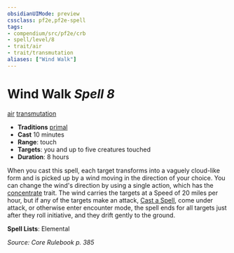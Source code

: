 ```yaml
---
obsidianUIMode: preview
cssclass: pf2e,pf2e-spell
tags:
- compendium/src/pf2e/crb
- spell/level/8
- trait/air
- trait/transmutation
aliases: ["Wind Walk"]
---
```

# Wind Walk *Spell 8*   
[air](air.md "Air Energy & Element Trait")  [transmutation](transmutation.md "Transmutation School Trait")  

- **Traditions** [primal](primal.md "Primal Tradition Trait")
- **Cast** 10 minutes 
- **Range**: touch
- **Targets**: you and up to five creatures touched
- **Duration**: 8 hours

When you cast this spell, each target transforms into a vaguely cloud-like form and is picked up by a wind moving in the direction of your choice. You can change the wind's direction by using a single action, which has the [concentrate](concentrate.md "Concentrate Action & Ability Trait") trait. The wind carries the targets at a Speed of 20 miles per hour, but if any of the targets make an attack, [Cast a Spell](cast-a-spell.md), come under attack, or otherwise enter encounter mode, the spell ends for all targets just after they roll initiative, and they drift gently to the ground.

**Spell Lists**: Elemental

*Source: Core Rulebook p. 385*